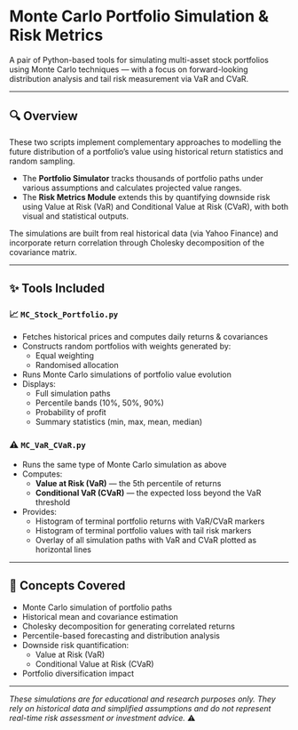 # Monte Carlo Portfolio Simulation & Risk Metrics

A pair of Python-based tools for simulating multi-asset stock portfolios using Monte Carlo techniques — with a focus on forward-looking distribution analysis and tail risk measurement via VaR and CVaR.

---

## 🔍 Overview

These two scripts implement complementary approaches to modelling the future distribution of a portfolio’s value using historical return statistics and random sampling.

- The **Portfolio Simulator** tracks thousands of portfolio paths under various assumptions and calculates projected value ranges.
- The **Risk Metrics Module** extends this by quantifying downside risk using Value at Risk (VaR) and Conditional Value at Risk (CVaR), with both visual and statistical outputs.

The simulations are built from real historical data (via Yahoo Finance) and incorporate return correlation through Cholesky decomposition of the covariance matrix.

---

## ✨ Tools Included

### 📈 `MC_Stock_Portfolio.py`
- Fetches historical prices and computes daily returns & covariances
- Constructs random portfolios with weights generated by:
  - Equal weighting
  - Randomised allocation
- Runs Monte Carlo simulations of portfolio value evolution
- Displays:
  - Full simulation paths
  - Percentile bands (10%, 50%, 90%)
  - Probability of profit
  - Summary statistics (min, max, mean, median)

### ⚠️ `MC_VaR_CVaR.py`
- Runs the same type of Monte Carlo simulation as above
- Computes:
  - **Value at Risk (VaR)** — the 5th percentile of returns
  - **Conditional VaR (CVaR)** — the expected loss beyond the VaR threshold
- Provides:
  - Histogram of terminal portfolio returns with VaR/CVaR markers
  - Histogram of terminal portfolio values with tail risk markers
  - Overlay of all simulation paths with VaR and CVaR plotted as horizontal lines

---

## 📘 Concepts Covered

- Monte Carlo simulation of portfolio paths  
- Historical mean and covariance estimation  
- Cholesky decomposition for generating correlated returns  
- Percentile-based forecasting and distribution analysis  
- Downside risk quantification:
  - Value at Risk (VaR)
  - Conditional Value at Risk (CVaR)
- Portfolio diversification impact

---
*These simulations are for educational and research purposes only. They rely on historical data and simplified assumptions and do not represent real-time risk assessment or investment advice.* ⚠️
